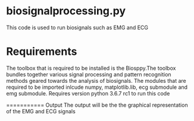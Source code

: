 biosignalprocessing.py
===================
This code is used to run biosignals such as EMG and ECG

Requirements
================
The toolbox that is required to be installed is the Biosppy.The toolbox bundles together various signal processing and pattern recognition methods geared towards the analysis of biosignals. The modules that are required to be imported inlcude numpy, matplotlib.lib, ecg submodule and emg submodule.
Requires version python 3.6.7 rc1 to run this code

===========
Output
The output will be the the graphical representation of the EMG and ECG signals
